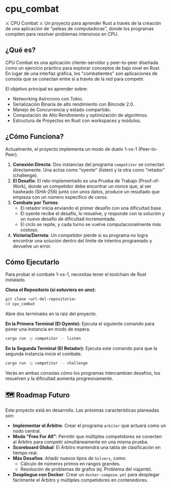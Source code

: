 # cpu_combat

⚔️ CPU Combat ⚔️
Un proyecto para aprender Rust a través de la creación de una aplicación de "peleas de computadoras", donde los programas compiten para resolver problemas intensivos en CPU.

## ¿Qué es?
CPU Combat es una aplicación cliente-servidor y peer-to-peer diseñada como un ejercicio práctico para explorar conceptos de bajo nivel en Rust. En lugar de una interfaz gráfica, los "combatientes" son aplicaciones de consola que se conectan entre sí a través de la red para competir.

El objetivo principal es aprender sobre:

- Networking Asíncrono con Tokio.
- Serialización Binaria de alto rendimiento con Bincode 2.0.
- Manejo de Concurrencia y estado compartido.
- Computación de Alto Rendimiento y optimización de algoritmos.
- Estructura de Proyectos en Rust con workspaces y módulos.

## ¿Cómo Funciona?
Actualmente, el proyecto implementa un modo de duelo 1-vs-1 (Peer-to-Peer).

1.  **Conexión Directa**: Dos instancias del programa `competitor` se conectan directamente. Una actúa como "oyente" (listen) y la otra como "retador" (challenge).
2.  **El Desafío**: El reto implementado es una Prueba de Trabajo (Proof-of-Work), donde un competidor debe encontrar un nonce que, al ser hasheado (SHA-256) junto con unos datos, produce un resultado que empieza con un número específico de ceros.
3.  **Combate por Turnos**:
    *   El retador inicia enviando el primer desafío con una dificultad base.
    *   El oyente recibe el desafío, lo resuelve, y responde con la solución y un nuevo desafío de dificultad incrementada.
    *   El ciclo se repite, y cada turno se vuelve computacionalmente más costoso.
4.  **Victoria/Derrota**: Un competidor pierde si su programa no logra encontrar una solución dentro del límite de intentos programado y devuelve un error.

## Cómo Ejecutarlo
Para probar el combate 1-vs-1, necesitas tener el toolchain de Rust instalado.

**Clona el Repositorio (si estuviera en uno):**
```bash
git clone <url-del-repositorio>
cd cpu_combat
```

Abre dos terminales en la raíz del proyecto.

**En la Primera Terminal (El Oyente):**
Ejecuta el siguiente comando para poner una instancia en modo de espera.
```bash
cargo run -p competitor -- listen
```

**En la Segunda Terminal (El Retador):**
Ejecuta este comando para que la segunda instancia inicie el combate.
```bash
cargo run -p competitor -- challenge
```
Verás en ambas consolas cómo los programas intercambian desafíos, los resuelven y la dificultad aumenta progresivamente.

## 🗺️ Roadmap Futuro
Este proyecto está en desarrollo. Las próximas características planeadas son:

- **Implementar el Árbitro**: Crear el programa `arbiter` que actuará como un nodo central.
- **Modo "Free For All"**: Permitir que múltiples competidores se conecten al Árbitro para competir simultáneamente en una misma prueba.
- **Scoreboard Global**: El Árbitro mantendrá una tabla de clasificación en tiempo real.
- **Más Desafíos**: Añadir nuevos tipos de `Solvers`, como:
    - Cálculo de números primos en rangos grandes.
    - Resolución de problemas de grafos (ej. Problema del viajante).
- **Despliegue con Docker**: Crear un `docker-compose.yml` para desplegar fácilmente el Árbitro y múltiples competidores en contenedores.